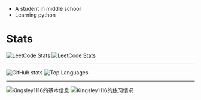 - A student in middle school
- Learning python

<h1> Stats </h1>

[![LeetCode Stats](https://leetcard.jacoblin.cool/kingsley1116?theme=dark&font=Griffy&site=cn)](https://leetcode.cn/u/Kingsley1116/)
[![LeetCode Stats](https://leetcard.jacoblin.cool/kingsley1116?theme=dark&font=Griffy)](https://leetcode.com/u/Kingsley1116/)

---

![GitHub stats](https://github-readme-stat-6b43ag034-kingsley1116.vercel.app/api?username=Kingsley1116&count_private=true&show_icons=true&theme=material-palenight)
![Top Languages](https://github-readme-stat-6b43ag034-kingsley1116.vercel.app/api/top-langs/?username=Kingsley1116&layout=compact&theme=material-palenight)

---

![Kingsley1116的基本信息](https://luogu-card.vercel.app/about?id=1579163&dark_mode=true&disable_cache=true)
![Kingsley1116的练习情况](https://luogu-card.vercel.app/practice?id=1579163&dark_mode=true&disable_cache=true)
